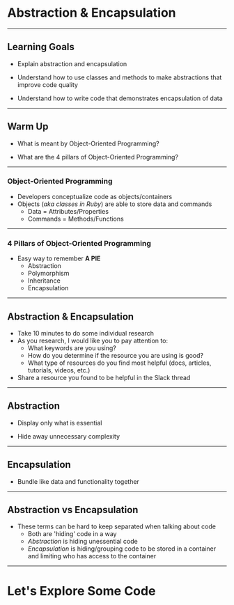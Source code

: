 # Abstraction & Encapsulation
---

## Learning Goals

* Explain abstraction and encapsulation

* Understand how to use classes and methods to make abstractions that improve code quality

* Understand how to  write code that demonstrates encapsulation of data

---

## Warm Up

* What is meant by Object-Oriented Programming?

* What are the 4 pillars of Object-Oriented Programming?

---

### Object-Oriented Programming
  - Developers conceptualize code as objects/containers
  - Objects (_aka classes in Ruby_) are able to store data and commands
    * Data = Attributes/Properties
    * Commands = Methods/Functions

---

### 4 Pillars of Object-Oriented Programming
  - Easy way to remember __A PIE__
    * Abstraction
    * Polymorphism
    * Inheritance
    * Encapsulation

---

## Abstraction & Encapsulation

* Take 10 minutes to do some individual research
* As you research, I would like you to pay attention to:
  - What keywords are you using?
  - How do you determine if the resource you are using is good?
  - What type of resources do you find most helpful (docs, articles, tutorials, videos, etc.)
* Share a resource you found to be helpful in the Slack thread

---

## Abstraction

* Display only what is essential

* Hide away unnecessary complexity

---

## Encapsulation

* Bundle like data and functionality together

---

## Abstraction vs Encapsulation

* These terms can be hard to keep separated when talking about code
  - Both are 'hiding' code in a way
  - _Abstraction_ is hiding unessential code
  - _Encapsulation_ is hiding/grouping code to be stored in a container and limiting who has access to the container

---

# Let's Explore Some Code
